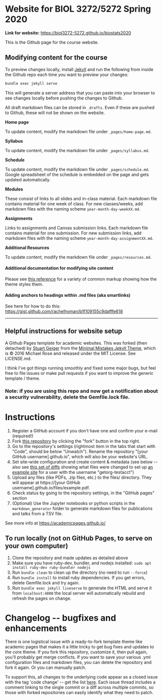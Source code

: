 # Website for BIOL 3272/5272 Spring 2020

**Link for website:** https://biol3272-5272.github.io/biostats2020

This is the Github page for the course website.

## Modifying content for the course

To preview changes locally, install [Jekyll](https://jekyllrb.com/docs/installation/) and run the following from inside the Github repo each time you want to preview your changes:

```bash
bundle exec jekyll serve
```

This will generate a server address that you can paste into your browser to see changes locally before pushing the changes to Github.

All draft markdown files can be stored in `_drafts`. Even if these are pushed to Github, these will not be shown on the website.

**Home page**

To update content, modify the markdown file under `_pages/home-page.md`.

**Syllabus**

To update content, modify the markdown file under `_pages/syllabus.md`.

**Schedule**

To update content, modify the markdown file under `_pages/schedule.md`. Google spreadsheet of the schedule is embedded on the page and gets updated automatically.

**Modules**

These consist of links to all slides and in-class material. Each markdown file contains material for one week of class. For new classes/weeks, add markdown files with the naming scheme `year-month-day-weekXX.md`.

**Assignments**

Links to assignments and Canvas submission links. Each markdown file contains material for one submission. For new submission links, add markdown files with the naming scheme `year-month-day-assignmentXX.md`.

**Additional Resources**

To update content, modify the markdown file under `_pages/resources.md`.

#### Additional documentation for modifying site content

Please see [this reference](https://github.com/academicpages/academicpages.github.io/blob/master/_pages/archive-layout-with-content.md) for a variety of common markup showing how the theme styles them.

#### Adding anchors to headings within .md files (aka smartlinks)

See here for how to do this: https://gist.github.com/rachelhyman/b1f109155c9dafffe618

---

## Helpful instructions for website setup

A Github Pages template for academic websites. This was forked (then detached) by [Stuart Geiger](https://github.com/staeiou) from the [Minimal Mistakes Jekyll Theme](https://mmistakes.github.io/minimal-mistakes/), which is © 2016 Michael Rose and released under the MIT License. See LICENSE.md.

I think I've got things running smoothly and fixed some major bugs, but feel free to file issues or make pull requests if you want to improve the generic template / theme.

### Note: if you are using this repo and now get a notification about a security vulnerability, delete the Gemfile.lock file.

# Instructions

1. Register a GitHub account if you don't have one and confirm your e-mail (required!)
1. Fork [this repository](https://github.com/academicpages/academicpages.github.io) by clicking the "fork" button in the top right.
1. Go to the repository's settings (rightmost item in the tabs that start with "Code", should be below "Unwatch"). Rename the repository "[your GitHub username].github.io", which will also be your website's URL.
1. Set site-wide configuration and create content & metadata (see below -- also see [this set of diffs](http://archive.is/3TPas) showing what files were changed to set up [an example site](https://getorg-testacct.github.io) for a user with the username "getorg-testacct")
1. Upload any files (like PDFs, .zip files, etc.) to the files/ directory. They will appear at https://[your GitHub username].github.io/files/example.pdf.
1. Check status by going to the repository settings, in the "GitHub pages" section
1. (Optional) Use the Jupyter notebooks or python scripts in the `markdown_generator` folder to generate markdown files for publications and talks from a TSV file.

See more info at https://academicpages.github.io/

## To run locally (not on GitHub Pages, to serve on your own computer)

1. Clone the repository and made updates as detailed above
1. Make sure you have ruby-dev, bundler, and nodejs installed: `sudo apt install ruby-dev ruby-bundler nodejs`
1. Run `bundle clean` to clean up the directory (no need to run `--force`)
1. Run `bundle install` to install ruby dependencies. If you get errors, delete Gemfile.lock and try again.
1. Run `bundle exec jekyll liveserve` to generate the HTML and serve it from `localhost:4000` the local server will automatically rebuild and refresh the pages on change.

# Changelog -- bugfixes and enhancements

There is one logistical issue with a ready-to-fork template theme like academic pages that makes it a little tricky to get bug fixes and updates to the core theme. If you fork this repository, customize it, then pull again, you'll probably get merge conflicts. If you want to save your various .yml configuration files and markdown files, you can delete the repository and fork it again. Or you can manually patch.

To support this, all changes to the underlying code appear as a closed issue with the tag 'code change' -- get the list [here](https://github.com/academicpages/academicpages.github.io/issues?q=is%3Aclosed%20is%3Aissue%20label%3A%22code%20change%22%20). Each issue thread includes a comment linking to the single commit or a diff across multiple commits, so those with forked repositories can easily identify what they need to patch.
